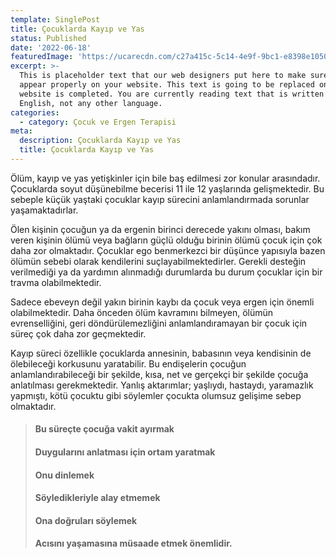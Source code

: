 ```yaml
---
template: SinglePost
title: Çocuklarda Kayıp ve Yas
status: Published
date: '2022-06-18'
featuredImage: 'https://ucarecdn.com/c27a415c-5c14-4e9f-9bc1-e8398e1050c3/'
excerpt: >-
  This is placeholder text that our web designers put here to make sure words
  appear properly on your website. This text is going to be replaced once the
  website is completed. You are currently reading text that is written in
  English, not any other language.
categories:
  - category: Çocuk ve Ergen Terapisi
meta:
  description: Çocuklarda Kayıp ve Yas
  title: Çocuklarda Kayıp ve Yas
---
```


Ölüm, kayıp ve yas yetişkinler için bile baş edilmesi zor konular arasındadır. Çocuklarda soyut düşünebilme becerisi 11 ile 12 yaşlarında gelişmektedir. Bu sebeple küçük yaştaki çocuklar kayıp sürecini anlamlandırmada sorunlar yaşamaktadırlar.

Ölen kişinin çocuğun ya da ergenin birinci derecede yakını olması, bakım veren kişinin ölümü veya bağların güçlü olduğu birinin ölümü çocuk için çok daha zor olmaktadır. Çocuklar ego benmerkezci bir düşünce yapısıyla bazen ölümün sebebi olarak kendilerini suçlayabilmektedirler. Gerekli desteğin verilmediği ya da yardımın alınmadığı durumlarda bu durum çocuklar için bir travma olabilmektedir.

Sadece ebeveyn değil yakın birinin kaybı da çocuk veya ergen için önemli olabilmektedir. Daha önceden ölüm kavramını bilmeyen, ölümün evrenselliğini, geri döndürülemezliğini anlamlandıramayan bir çocuk için süreç çok daha zor geçmektedir.

Kayıp süreci özellikle çocuklarda annesinin, babasının veya kendisinin de ölebileceği korkusunu yaratabilir. Bu endişelerin çocuğun anlamlandırabileceği bir şekilde, kısa, net ve gerçekçi bir şekilde çocuğa anlatılması gerekmektedir. Yanlış aktarımlar; yaşlıydı, hastaydı, yaramazlık yapmıştı, kötü çocuktu gibi söylemler çocukta olumsuz gelişime sebep olmaktadır. 

> #### Bu süreçte çocuğa vakit ayırmak
> #### Duygularını anlatması için ortam yaratmak
> #### Onu dinlemek
> #### Söyledikleriyle alay etmemek
> #### Ona doğruları söylemek
> #### Acısını yaşamasına müsaade etmek önemlidir.
